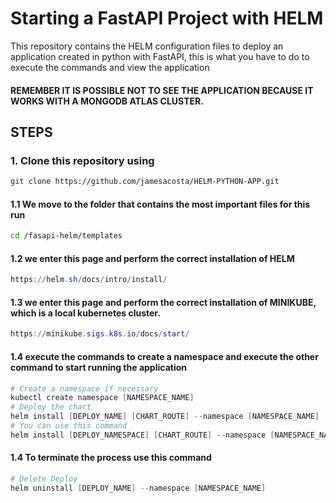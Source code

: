 # Starting a FastAPI Project with HELM

This repository contains the HELM configuration files to deploy an application created in python with FastAPI, this is what you have to do to execute the commands and view the application 
#### REMEMBER IT IS POSSIBLE NOT TO SEE THE APPLICATION BECAUSE IT WORKS WITH A MONGODB ATLAS CLUSTER.
## STEPS

### 1. Clone this repository using 

```bash
git clone https://github.com/jamesacosta/HELM-PYTHON-APP.git
```
 
#### 1.1 We move to the folder that contains the most important files for this run

```bash
cd /fasapi-helm/templates
```

#### 1.2 we enter this page and perform the correct installation of HELM  

```Powershell
https://helm.sh/docs/intro/install/
```

#### 1.3 we enter this page and perform the correct installation of MINIKUBE, which is a local kubernetes cluster.

```Powershell
https://minikube.sigs.k8s.io/docs/start/
```

#### 1.4 execute the commands to create a namespace and execute the other command to start running the application

```Powershell
# Create a namespace if necessary
kubectl create namespace [NAMESPACE_NAME]
# Deploy the chart
helm install [DEPLOY_NAME] [CHART_ROUTE] --namespace [NAMESPACE_NAME]
# You can use this command
helm install [DEPLOY_NAMESPACE] [CHART_ROUTE] --namespace [NAMESPACE_NAME] -f values.yaml
```

#### 1.4 To terminate the process use this command  
```Powershell
# Delete Deploy
helm uninstall [DEPLOY_NAME] --namespace [NAMESPACE_NAME]
```
